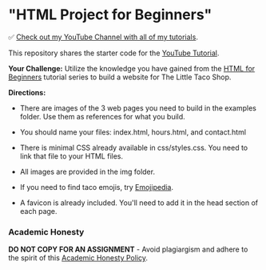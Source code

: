 # "HTML Project for Beginners"

✅
[Check out my YouTube Channel with all of my tutorials](https://www.youtube.com/DaveGrayTeachesCode).

This repository shares the starter code for the
[YouTube Tutorial](https://youtu.be/T5PD8ofhiug).

**Your Challenge:** Utilize the knowledge you have gained from the
[HTML for Beginners](https://www.youtube.com/playlist?list=PL0Zuz27SZ-6OlAwitnFUubtE93DO-l0vu)
tutorial series to build a website for The Little Taco Shop.

**Directions:**

- There are images of the 3 web pages you need to build in the examples folder.
  Use them as references for what you build.

- You should name your files: index.html, hours.html, and contact.html

- There is minimal CSS already available in css/styles.css. You need to link
  that file to your HTML files.

- All images are provided in the img folder.

- If you need to find taco emojis, try
  [Emojipedia](https://emojipedia.org/taco/).

- A favicon is already included. You'll need to add it in the head section of
  each page.

### Academic Honesty

**DO NOT COPY FOR AN ASSIGNMENT** - Avoid plagiargism and adhere to the spirit
of this
[Academic Honesty Policy](https://www.freecodecamp.org/news/academic-honesty-policy/).
